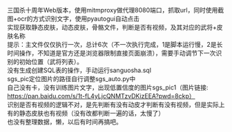 三国杀十周年Web版本，使用mitmproxy做代理8080端口，抓取url，同时使用截图+ocr的方式识别文字，使用pyautogui自动点击  
实现获取静态皮肤，动态皮肤，骨骼文件，判断是否有视频，及其对应的武将+皮肤名称  
提示：主文件仅仅执行一次，总计6次（不一次执行完成，1是脚本运行慢，2是长时间操作，不知道是官方还是浏览器限制直接页面崩溃），需要手动调节下一次识别的初始位置（武将列表）。   
没有生成创建SQL表的操作，手动运行sanguosha.sql     
sgs_pic定位图片的路径自行调整sgs_auto.py中    
自己没有卡，没有训练图片文字，出现低置信度的图片sgs_pic1（图片链接: https://pan.baidu.com/s/1t-fL4yLjcQNMTzvDKizEEA?pwd=8ckp）        
识别是否有视频的逻辑不对，是先判断有没有动皮才判断有没有视频，但是实际上有的静态皮肤也有视频（没有改都判断一遍的话，太慢了）  
也没有整理数据，懒，以后有时间再搞吧。  
